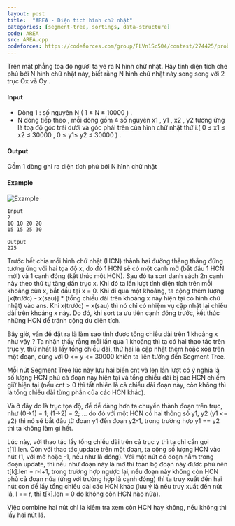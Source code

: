```yaml
---
layout: post
title:  "AREA - Diện tích hình chữ nhật"
categories: [segment-tree, sortings, data-structure]
code: AREA
src: AREA.cpp
codeforces: https://codeforces.com/group/FLVn1Sc504/contest/274425/problem/H
---
```



Trên mặt phẳng toạ độ người ta vẽ ra N hình chữ nhật. Hãy tính diện tích che phủ bởi N hình chữ nhật này, biết rằng N hình chữ nhật này song song với 2 trục Ox và Oy .

#### Input

+ Dòng 1 : số nguyên N ( 1 ≤ N ≤ 10000 ) .  
+ N dòng tiếp theo , mỗi dòng gồm 4 số nguyên x1 , y1 , x2 , y2 tương ứng là toạ độ góc trái dưới và góc phải trên của hình chữ nhật thứ i.( 0 ≤ x1 ≤ x2 ≤ 30000 , 0 ≤ y1≤ y2 ≤ 30000 ) .

#### Output

Gồm 1 dòng ghi ra diện tích phủ bởi N hình chữ nhật

#### Example

![ Example](http://www.spoj.com/content/hard7771988:area.gif)

```
Input
2
10 10 20 20
15 15 25 30

Output
225 
```

<!--more-->



Trước hết chia mỗi hình chữ nhật (HCN) thành hai đường thẳng thẳng đứng tương ứng với hai tọa độ x, do đó 1 HCN sẽ có một cạnh mở (bắt đầu 1 HCN mới) và 1 cạnh đóng (kết thúc một HCN). Sau đó ta sort danh sách 2n cạnh này theo thứ tự tăng dần trục x. Khi đó ta lần lượt tính diện tích trên mỗi khoảng của x, bắt đầu tại x = 0. Khi đi qua một khoảng, ta cộng thêm lượng [x(trước) - x(sau)] * (tổng chiều dài trên khoảng x này hiện tại có hình chữ nhật) vào ans. Khi x(trước) = x(sau) thì nó chỉ có nhiệm vụ cập nhật lại chiều dài trên khoảng x này. Do đó, khi sort ta ưu tiên cạnh đóng trước, kết thúc những HCN để tránh cộng dư diện tích.

Bây giờ, vấn đề đặt ra là làm sao tính được tổng chiều dài trên 1 khoảng x như vậy ? Ta nhận thấy rằng mỗi lần qua 1 khoảng thì ta có hai thao tác trên trục y, thứ nhất là lấy tổng chiều dài, thứ hai là cập nhật thêm hoặc xóa trên một đoạn, cùng với 0 <= y <= 30000 khiến ta liên tưởng đến Segment Tree. 

Mỗi nút Segment Tree lúc này lưu hai biến cnt và len lần lượt có ý nghĩa là số lượng HCN phủ cả đoạn này hiện tại và tổng chiều dài bị các HCN chiếm giữ hiện tại (nếu cnt > 0 thì tất nhiên là cả chiều dài đoạn này, còn không thì là tổng chiều dài từng phần của các HCN khác). 

Và ở đây do là trục tọa độ, để dễ dàng hơn ta chuyển thành đoạn trên trục, như (0->1) = 1; (1->2) = 2; … do đó với một HCN có hai thông số y1, y2 (y1 <= y2) thì nó sẽ bắt đầu từ đoạn y1 đến đoạn y2-1, trong trường hợp y1 == y2 thì ta không làm gì hết.

Lúc này, với thao tác lấy tổng chiều dài trên cả trục y thì ta chỉ cần gọi t[1].len. Còn với thao tác update trên một đoạn, ta cộng số lượng HCN vào nút (1, với mở hoặc -1, nếu như là đóng). Với một nút có đoạn nằm trong đoạn update, thì nếu như đoạn này là mở thì toàn bộ đoạn này được phủ nên t[k].len = r-l+1, trong trường hợp ngược lại, nếu đoạn này không còn HCN phủ cả đoạn nữa (ứng với trường hợp là cạnh đóng) thì ta truy xuất đến hai nút con để lấy tổng chiều dài các HCN khác (lưu ý là nếu truy xuất đến nút lá, l == r, thì t[k].len = 0 do không còn HCN nào nữa). 

Việc combine hai nút chỉ là kiểm tra xem còn HCN hay không, nếu không thì lấy hai nút lá. 
